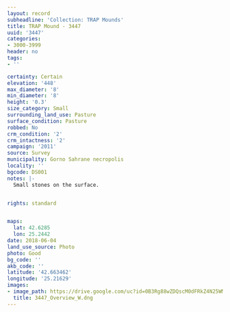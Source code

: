 ```yaml
---
layout: record
subheadline: 'Collection: TRAP Mounds'
title: TRAP Mound - 3447
uuid: '3447'
categories:
- 3000-3999
header: no
tags:
- ''

certainty: Certain
elevation: '448'
max_diameter: '8'
min_diameter: '8'
height: '0.3'
size_category: Small
surrounding_land_use: Pasture
surface_condition: Pasture
robbed: No
crm_condition: '2'
crm_intactness: '2'
campaign: '2011'
source: Survey
municipality: Gorno Sahrane necropolis
locality: ''
bgcode: DS001
notes: |-
  Small stones on the surface.


rights: standard


maps:
  lat: 42.6285
  lon: 25.2442
date: 2018-06-04
land_use_source: Photo
photo: Good
bg_code: ''
akb_code: ''
latitude: '42.663462'
longitude: '25.21629'
images:
- image_path: https://drive.google.com/uc?id=0B3Rg88wZDQscM0dFRkZ4N25WMkk
  title: 3447_Overview_W.dng
---
```

